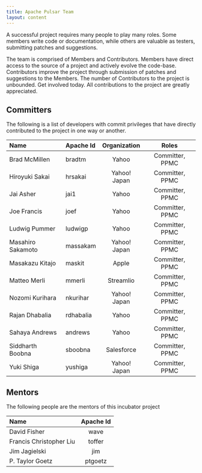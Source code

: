 ```yaml
---
title: Apache Pulsar Team
layout: content
---
```


A successful project requires many people to play many roles. Some members write code or documentation,
while others are valuable as testers, submitting patches and suggestions.

The team is comprised of Members and Contributors. Members have direct access to the source of a
project and actively evolve the code-base. Contributors improve the project through submission of
patches and suggestions to the Members. The number of Contributors to the project is unbounded.
Get involved today. All contributions to the project are greatly appreciated.

## Committers

The following is a list of developers with commit privileges that have directly contributed to the
project in one way or another.

| Name              | Apache Id | Organization |      Roles      |
|:------------------|:----------|:------------:|:---------------:|
| Brad McMillen     | bradtm    |    Yahoo     | Committer, PPMC |
| Hiroyuki Sakai    | hrsakai   | Yahoo! Japan | Committer, PPMC |
| Jai Asher         | jai1      |    Yahoo     | Committer, PPMC |
| Joe Francis       | joef      |    Yahoo     | Committer, PPMC |
| Ludwig Pummer     | ludwigp   |    Yahoo     | Committer, PPMC |
| Masahiro Sakamoto | massakam  | Yahoo! Japan | Committer, PPMC |
| Masakazu Kitajo   | maskit    |    Apple     | Committer, PPMC |
| Matteo Merli      | mmerli    |  Streamlio   | Committer, PPMC |
| Nozomi Kurihara   | nkurihar  | Yahoo! Japan | Committer, PPMC |
| Rajan Dhabalia    | rdhabalia |    Yahoo     | Committer, PPMC |
| Sahaya Andrews    | andrews   |    Yahoo     | Committer, PPMC |
| Siddharth Boobna  | sboobna   |  Salesforce  | Committer, PPMC |
| Yuki Shiga        | yushiga   | Yahoo! Japan | Committer, PPMC |


## Mentors

The following people are the mentors of this incubator project

| Name                    | Apache Id |
|:------------------------|:---------:|
| David Fisher            |   wave    |
| Francis Christopher Liu |  toffer   |
| Jim Jagielski           |    jim    |
| P. Taylor Goetz         |  ptgoetz  |

